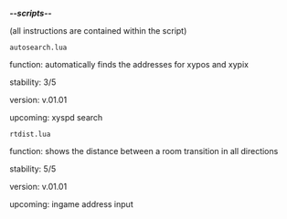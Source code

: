 ***--scripts--***

(all instructions are contained within the script)

`autosearch.lua`

function: automatically finds the addresses for xypos and xypix

stability: 3/5

version: v.01.01

upcoming: xyspd search

`rtdist.lua`

function: shows the distance between a room transition in all directions

stability: 5/5

version: v.01.01

upcoming: ingame address input

